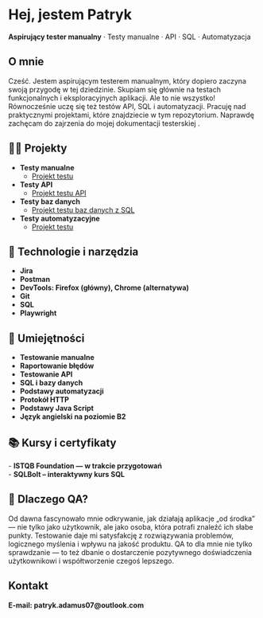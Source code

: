 <h1>Hej, jestem Patryk</h1>
<p><strong>Aspirujący tester manualny</strong> · Testy manualne · API · SQL · Automatyzacja</p>

<h2>O mnie</h2>
<p>Cześć. Jestem aspirującym testerem manualnym, który dopiero zaczyna swoją przygodę w tej dziedzinie. Skupiam się głównie na testach funkcjonalnych i eksploracyjnych aplikacji.
Ale to nie wszystko! Równocześnie uczę się też testów API, SQL i automatyzacji. Pracuję nad praktycznymi projektami, które znajdziecie w tym repozytorium. Naprawdę zachęcam do zajrzenia do mojej dokumentacji testerskiej .</p>


<h2>👨‍💻 Projekty </h2>

- <b>Testy manualne</b>
  - [Projekt testu ]()
- <b>Testy API</b>
  - [Projekt testu API](https://github.com/PAdamus07/Portfolio-QA/tree/main/API-Portfolio)
- <b>Testy baz danych</b>
  - [Projekt testu baz danych z SQL](https://github.com/PAdamus07/Portfolio-QA/tree/main/SQL-Portfolio)
- <b>Testy automatyzacyjne</b>
  - [Projekt testu ]()

<h2>🧰 Technologie i narzędzia</h2>


- <b> Jira</b>
- <b> Postman</b>
- <b> DevTools: Firefox (główny), Chrome (alternatywa)</b>
- <b> Git</b>
- <b> SQL</b>
- <b> Playwright</b>

<h2>🧠 Umiejętności</h2>

- <b> Testowanie manualne</b>
- <b> Raportowanie błędów</b>
- <b> Testowanie API</b>
- <b> SQL i bazy danych</b>
- <b> Podstawy automatyzacji</b>
- <b> Protokół HTTP</b>
- <b> Podstawy Java Script</b>
- <b> Język angielski na poziomie B2</b>

<h2>📚 Kursy i certyfikaty </h2>
  - <b>ISTQB Foundation — w trakcie przygotowań</b><br>
  - <b>SQLBolt – interaktywny kurs SQL</b>

<h2> 🧪 Dlaczego QA? </h2>
<p>Od dawna fascynowało mnie odkrywanie, jak działają aplikacje „od środka” — nie tylko jako użytkownik, ale jako osoba, która potrafi znaleźć ich słabe punkty. Testowanie daje mi satysfakcję z rozwiązywania problemów, logicznego myślenia i wpływu na jakość produktu. QA to dla mnie nie tylko sprawdzanie — to też dbanie o dostarczenie pozytywnego doświadczenia użytkownikowi i współtworzenie czegoś lepszego.</p>



<h2> Kontakt</h2>
<b>E-mail: patryk.adamus07@outlook.com</b>
